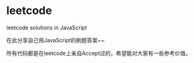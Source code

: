 # leetcode

leetcode solutions in JavaScript

在此分享自己用JavaScript的刷题答案~~

所有代码都是在leetcode上亲自Accept过的，希望能对大家有一些参考价值。